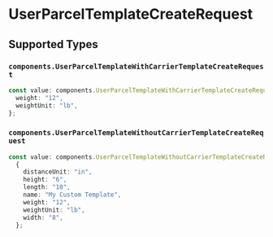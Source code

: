 # UserParcelTemplateCreateRequest


## Supported Types

### `components.UserParcelTemplateWithCarrierTemplateCreateRequest`

```typescript
const value: components.UserParcelTemplateWithCarrierTemplateCreateRequest = {
  weight: "12",
  weightUnit: "lb",
};
```

### `components.UserParcelTemplateWithoutCarrierTemplateCreateRequest`

```typescript
const value: components.UserParcelTemplateWithoutCarrierTemplateCreateRequest =
  {
    distanceUnit: "in",
    height: "6",
    length: "10",
    name: "My Custom Template",
    weight: "12",
    weightUnit: "lb",
    width: "8",
  };
```

